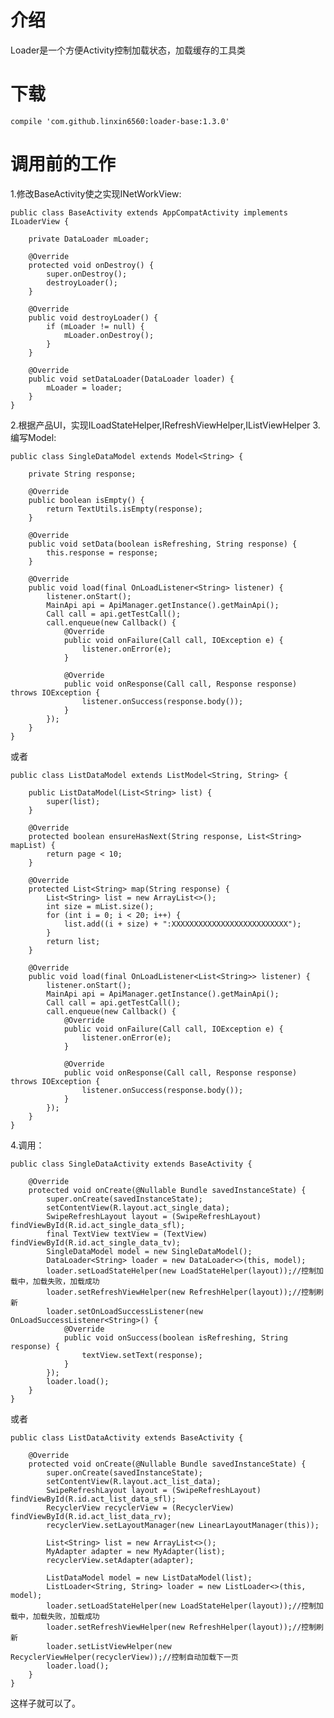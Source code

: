 # 介绍
Loader是一个方便Activity控制加载状态，加载缓存的工具类
# 下载

    compile 'com.github.linxin6560:loader-base:1.3.0'
    
# 调用前的工作
1.修改BaseActivity使之实现INetWorkView:

    public class BaseActivity extends AppCompatActivity implements ILoaderView {

        private DataLoader mLoader;

        @Override
        protected void onDestroy() {
            super.onDestroy();
            destroyLoader();
        }

        @Override
        public void destroyLoader() {
            if (mLoader != null) {
                mLoader.onDestroy();
            }
        }

        @Override
        public void setDataLoader(DataLoader loader) {
            mLoader = loader;
        }
    }
2.根据产品UI，实现ILoadStateHelper,IRefreshViewHelper,IListViewHelper
3.编写Model:
    
    public class SingleDataModel extends Model<String> {

        private String response;

        @Override
        public boolean isEmpty() {
            return TextUtils.isEmpty(response);
        }

        @Override
        public void setData(boolean isRefreshing, String response) {
            this.response = response;
        }

        @Override
        public void load(final OnLoadListener<String> listener) {
            listener.onStart();
            MainApi api = ApiManager.getInstance().getMainApi();
            Call call = api.getTestCall();
            call.enqueue(new Callback() {
                @Override
                public void onFailure(Call call, IOException e) {
                    listener.onError(e);
                }

                @Override
                public void onResponse(Call call, Response response) throws IOException {
                    listener.onSuccess(response.body());
                }
            });
        }
    }
或者

    public class ListDataModel extends ListModel<String, String> {

        public ListDataModel(List<String> list) {
            super(list);
        }

        @Override
        protected boolean ensureHasNext(String response, List<String> mapList) {
            return page < 10;
        }

        @Override
        protected List<String> map(String response) {
            List<String> list = new ArrayList<>();
            int size = mList.size();
            for (int i = 0; i < 20; i++) {
                list.add((i + size) + ":XXXXXXXXXXXXXXXXXXXXXXXXXX");
            }
            return list;
        }

        @Override
        public void load(final OnLoadListener<List<String>> listener) {
            listener.onStart();
            MainApi api = ApiManager.getInstance().getMainApi();
            Call call = api.getTestCall();
            call.enqueue(new Callback() {
                @Override
                public void onFailure(Call call, IOException e) {
                    listener.onError(e);
                }

                @Override
                public void onResponse(Call call, Response response) throws IOException {
                    listener.onSuccess(response.body());
                }
            });
        }
    }
    
4.调用：

    public class SingleDataActivity extends BaseActivity {

        @Override
        protected void onCreate(@Nullable Bundle savedInstanceState) {
            super.onCreate(savedInstanceState);
            setContentView(R.layout.act_single_data);
            SwipeRefreshLayout layout = (SwipeRefreshLayout) findViewById(R.id.act_single_data_sfl);
            final TextView textView = (TextView) findViewById(R.id.act_single_data_tv);
            SingleDataModel model = new SingleDataModel();
            DataLoader<String> loader = new DataLoader<>(this, model);
            loader.setLoadStateHelper(new LoadStateHelper(layout));//控制加载中，加载失败，加载成功
            loader.setRefreshViewHelper(new RefreshHelper(layout));//控制刷新
            loader.setOnLoadSuccessListener(new OnLoadSuccessListener<String>() {
                @Override
                public void onSuccess(boolean isRefreshing, String response) {
                    textView.setText(response);
                }
            });
            loader.load();
        }
    }
    
或者

    public class ListDataActivity extends BaseActivity {

        @Override
        protected void onCreate(@Nullable Bundle savedInstanceState) {
            super.onCreate(savedInstanceState);
            setContentView(R.layout.act_list_data);
            SwipeRefreshLayout layout = (SwipeRefreshLayout) findViewById(R.id.act_list_data_sfl);
            RecyclerView recyclerView = (RecyclerView) findViewById(R.id.act_list_data_rv);
            recyclerView.setLayoutManager(new LinearLayoutManager(this));

            List<String> list = new ArrayList<>();
            MyAdapter adapter = new MyAdapter(list);
            recyclerView.setAdapter(adapter);

            ListDataModel model = new ListDataModel(list);
            ListLoader<String, String> loader = new ListLoader<>(this, model);
            loader.setLoadStateHelper(new LoadStateHelper(layout));//控制加载中，加载失败，加载成功
            loader.setRefreshViewHelper(new RefreshHelper(layout));//控制刷新
            loader.setListViewHelper(new RecyclerViewHelper(recyclerView));//控制自动加载下一页
            loader.load();
        }
    }
这样子就可以了。
